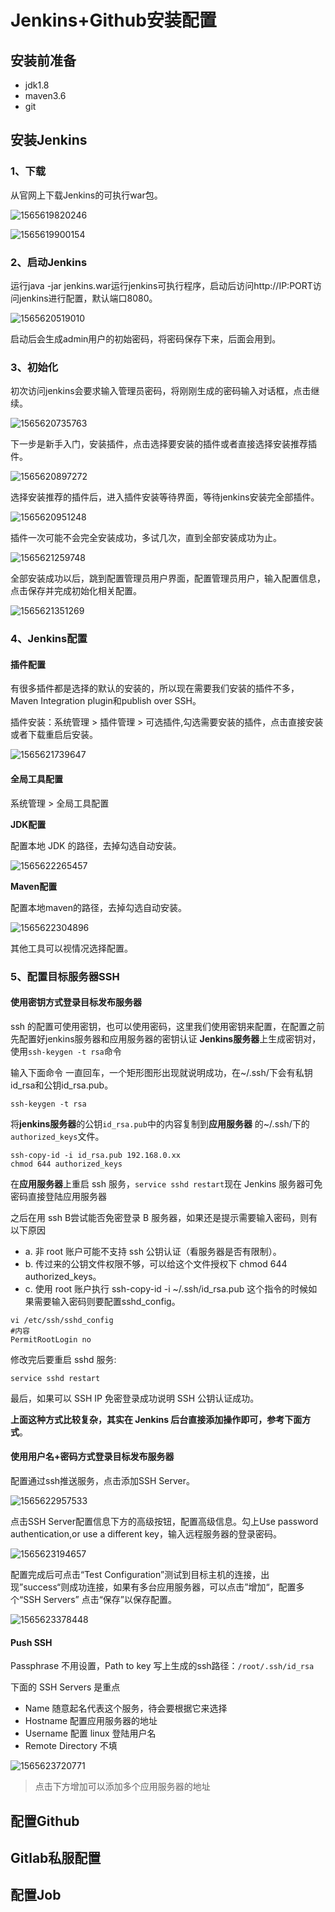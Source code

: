 # Jenkins+Github安装配置

## 安装前准备

+ jdk1.8
+ maven3.6
+ git

## 安装Jenkins

### 1、下载

从官网上下载Jenkins的可执行war包。

![1565619820246](E:\data\my-document\jenkins\assets\1565619820246.png)

![1565619900154](E:\data\my-document\jenkins\assets\1565619900154.png)

### 2、启动Jenkins

运行java -jar jenkins.war运行jenkins可执行程序，启动后访问http://IP:PORT访问jenkins进行配置，默认端口8080。

![1565620519010](E:\data\my-document\jenkins\assets\1565620519010.png)

启动后会生成admin用户的初始密码，将密码保存下来，后面会用到。

### 3、初始化

初次访问jenkins会要求输入管理员密码，将刚刚生成的密码输入对话框，点击继续。

![1565620735763](E:\data\my-document\jenkins\assets\1565620735763.png)

下一步是新手入门，安装插件，点击选择要安装的插件或者直接选择安装推荐插件。

![1565620897272](E:\data\my-document\jenkins\assets\1565620897272.png)

选择安装推荐的插件后，进入插件安装等待界面，等待jenkins安装完全部插件。

![1565620951248](E:\data\my-document\jenkins\assets\1565620951248.png)

插件一次可能不会完全安装成功，多试几次，直到全部安装成功为止。

![1565621259748](E:\data\my-document\jenkins\assets\1565621259748.png)

全部安装成功以后，跳到配置管理员用户界面，配置管理员用户，输入配置信息，点击保存并完成初始化相关配置。

![1565621351269](E:\data\my-document\jenkins\assets\1565621351269.png)

### 4、Jenkins配置

#### 插件配置

有很多插件都是选择的默认的安装的，所以现在需要我们安装的插件不多， Maven Integration plugin和publish over SSH。

插件安装：系统管理 > 插件管理 > 可选插件,勾选需要安装的插件，点击直接安装或者下载重启后安装。

![1565621739647](E:\data\my-document\jenkins\assets\1565621739647.png)

#### 全局工具配置

系统管理 > 全局工具配置

**JDK配置**

配置本地 JDK 的路径，去掉勾选自动安装。

![1565622265457](E:\data\my-document\jenkins\assets\1565622265457.png)

**Maven配置**

配置本地maven的路径，去掉勾选自动安装。

![1565622304896](E:\data\my-document\jenkins\assets\1565622304896.png)

其他工具可以视情况选择配置。

### 5、配置目标服务器SSH

#### 使用密钥方式登录目标发布服务器

ssh 的配置可使用密钥，也可以使用密码，这里我们使用密钥来配置，在配置之前先配置好jenkins服务器和应用服务器的密钥认证 **Jenkins服务器**上生成密钥对，使用`ssh-keygen -t rsa`命令

输入下面命令 一直回车，一个矩形图形出现就说明成功，在~/.ssh/下会有私钥id_rsa和公钥id_rsa.pub。

```
ssh-keygen -t rsa
```

将**jenkins服务器**的公钥`id_rsa.pub`中的内容复制到**应用服务器** 的~/.ssh/下的 `authorized_keys`文件。

```
ssh-copy-id -i id_rsa.pub 192.168.0.xx
chmod 644 authorized_keys
```

在**应用服务器**上重启 ssh 服务，`service sshd restart`现在 Jenkins 服务器可免密码直接登陆应用服务器

之后在用 ssh B尝试能否免密登录 B 服务器，如果还是提示需要输入密码，则有以下原因

- a. 非 root 账户可能不支持 ssh 公钥认证（看服务器是否有限制）。
- b. 传过来的公钥文件权限不够，可以给这个文件授权下 chmod 644 authorized_keys。
- c. 使用 root 账户执行 ssh-copy-id -i ~/.ssh/id_rsa.pub 这个指令的时候如果需要输入密码则要配置sshd_config。

```
vi /etc/ssh/sshd_config
#内容
PermitRootLogin no
```

修改完后要重启 sshd 服务:

```
service sshd restart
```

最后，如果可以 SSH IP 免密登录成功说明 SSH 公钥认证成功。

**上面这种方式比较复杂，其实在 Jenkins 后台直接添加操作即可，参考下面方式**。

#### 使用用户名+密码方式登录目标发布服务器

配置通过ssh推送服务，点击添加SSH Server。

![1565622957533](E:\data\my-document\jenkins\assets\1565622957533.png)

点击SSH Server配置信息下方的高级按钮，配置高级信息。勾上Use password authentication,or use a different key，输入远程服务器的登录密码。

![1565623194657](E:\data\my-document\jenkins\assets\1565623194657.png)

配置完成后可点击“Test Configuration”测试到目标主机的连接，出现”success“则成功连接，如果有多台应用服务器，可以点击”增加“，配置多个“SSH Servers” 点击“保存”以保存配置。

![1565623378448](E:\data\my-document\jenkins\assets\1565623378448.png)

#### Push SSH

Passphrase 不用设置，Path to key 写上生成的ssh路径：`/root/.ssh/id_rsa`

下面的 SSH Servers 是重点

- Name 随意起名代表这个服务，待会要根据它来选择
- Hostname 配置应用服务器的地址
- Username 配置 linux 登陆用户名
- Remote Directory 不填

![1565623720771](E:\data\my-document\jenkins\assets\1565623720771.png)

> 点击下方增加可以添加多个应用服务器的地址

## 配置Github

## Gitlab私服配置

## 配置Job

